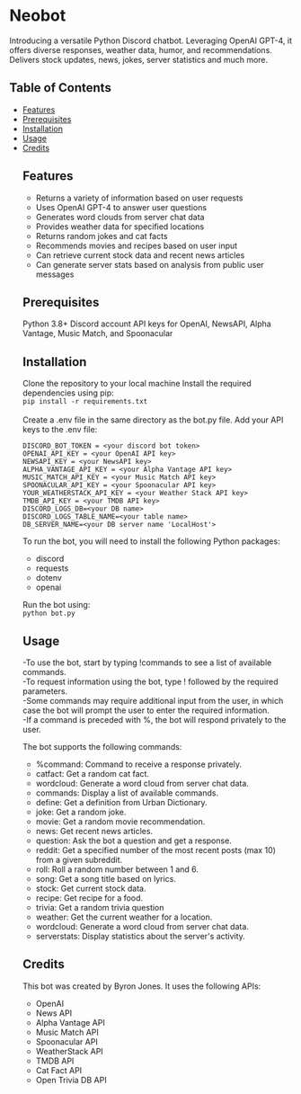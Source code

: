 <h1>Neobot</h1>
Introducing a versatile Python Discord chatbot. Leveraging OpenAI GPT-4, it offers diverse responses, weather data, humor, and recommendations. Delivers stock updates, news, jokes, server statistics and much more.

<h2>Table of Contents</h2>
<ul>
  <li><a href="https://github.com/jyronbones/NeoBot#features">Features</a></li>
  <li><a href="https://github.com/jyronbones/NeoBot#prerequisites">Prerequisites</a></li>
  <li><a href="https://github.com/jyronbones/NeoBot#installation">Installation</a></li>
  <li><a href="https://github.com/jyronbones/NeoBot#usage">Usage</a></li>
  <li><a href="https://github.com/jyronbones/NeoBot#credits">Credits</a></li>


## Features
<ul>
<li>Returns a variety of information based on user requests</li>
<li>Uses OpenAI GPT-4 to answer user questions</li>
<li>Generates word clouds from server chat data</li>
<li>Provides weather data for specified locations</li>
<li>Returns random jokes and cat facts</li>
<li>Recommends movies and recipes based on user input</li>
<li>Can retrieve current stock data and recent news articles</li>
<li>Can generate server stats based on analysis from public user messages</li>
</ul>

## Prerequisites
Python 3.8+
Discord account
API keys for OpenAI, NewsAPI, Alpha Vantage, Music Match, and Spoonacular


## Installation
Clone the repository to your local machine
Install the required dependencies using pip:
<br>
```pip install -r requirements.txt```
<br><br>Create a .env file in the same directory as the bot.py file.
Add your API keys to the .env file:
```
DISCORD_BOT_TOKEN = <your discord bot token>
OPENAI_API_KEY = <your OpenAI API key>
NEWSAPI_KEY = <your NewsAPI key>
ALPHA_VANTAGE_API_KEY = <your Alpha Vantage API key>
MUSIC_MATCH_API_KEY = <your Music Match API key>
SPOONACULAR_API_KEY = <your Spoonacular API key>
YOUR_WEATHERSTACK_API_KEY = <your Weather Stack API key>
TMDB_API_KEY = <your TMDB API key>
DISCORD_LOGS_DB=<your DB name>
DISCORD_LOGS_TABLE_NAME=<your table name>
DB_SERVER_NAME=<your DB server name 'LocalHost'>
```
To run the bot, you will need to install the following Python packages:
<ul>
<li>discord
<li>requests
<li>dotenv
<li>openai
</ul>

Run the bot using:
<br>```python bot.py```
## Usage
-To use the bot, start by typing !commands to see a list of available commands.
<br>-To request information using the bot, type !<command> followed by the required parameters.
<br>-Some commands may require additional input from the user, in which case the bot will prompt the user to enter the required information.
<br>-If a command is preceded with %, the bot will respond privately to the user.

The bot supports the following commands:
<ul>
<li>%command: Command to receive a response privately.</li>
<li>catfact: Get a random cat fact.</li>
<li>wordcloud: Generate a word cloud from server chat data.</li>
<li>commands: Display a list of available commands.</li>
<li>define: Get a definition from Urban Dictionary.</li>
<li>joke: Get a random joke.</li>
<li>movie: Get a random movie recommendation.</li>
<li>news: Get recent news articles.</li>
<li>question: Ask the bot a question and get a response.</li>
<li>reddit: Get a specified number of the most recent posts (max 10) from a given subreddit.</li>
<li>roll: Roll a random number between 1 and 6.</li>
<li>song: Get a song title based on lyrics.</li>
<li>stock: Get current stock data.</li>
<li>recipe: Get recipe for a food.</li>
<li>trivia: Get a random trivia question</li>
<li>weather: Get the current weather for a location.</li>
<li>wordcloud: Generate a word cloud from server chat data.</li>
<li>serverstats: Display statistics about the server's activity.</li>
</ul>

## Credits
This bot was created by Byron Jones. It uses the following APIs:
<ul>
<li>OpenAI
<li>News API
<li>Alpha Vantage API
<li>Music Match API
<li>Spoonacular API
<li>WeatherStack API
<li>TMDB API
<li>Cat Fact API
<li>Open Trivia DB API
</ul>
</ul>
